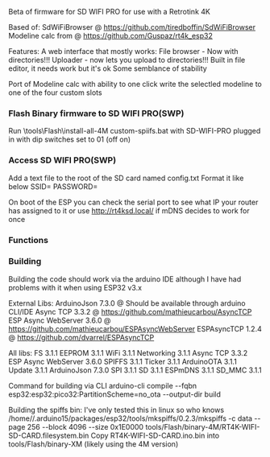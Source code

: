 Beta of firmware for SD WIFI PRO for use with a Retrotink 4K

Based of:
SdWiFiBrowser @ https://github.com/tiredboffin/SdWiFiBrowser
Modeline calc from @ https://github.com/Guspaz/rt4k_esp32

Features:
A web interface that mostly works:
	File browser - Now with directories!!!
	Uploader - now lets you upload to directories!!!
	Built in file editor, it needs work but it's ok
	Some semblance of stability 
	
Port of Modeline calc with ability to one click write the selectled modeline to one of the four custom slots


### Flash Binary firmware to SD WIFI PRO(SWP)
Run \tools\Flash\install-all-4M custom-spiifs.bat with SD-WIFI-PRO plugged in with dip switches set to 01 (off on)

### Access SD WIFI PRO(SWP)
Add a text file to the root of the SD card named config.txt
Format it like below
SSID=
PASSWORD=

On boot of the ESP you can check the serial port to see what IP your router has assigned to it or use http://rt4ksd.local/ if mDNS decides to work for once

### Functions


### Building 
Building the code should work via the arduino IDE although I have had problems with it when using ESP32 v3.x

External Libs:
ArduinoJson         7.3.0 @ Should be available through arduino CLI/IDE
Async TCP           3.3.2 @ https://github.com/mathieucarbou/AsyncTCP
ESP Async WebServer 3.6.0 @ https://github.com/mathieucarbou/ESPAsyncWebServer
ESPAsyncTCP         1.2.4 @ https://github.com/dvarrel/ESPAsyncTCP

All libs:
FS                  3.1.1
EEPROM              3.1.1
WiFi                3.1.1
Networking          3.1.1
Async TCP           3.3.2
ESP Async WebServer 3.6.0
SPIFFS              3.1.1
Ticker              3.1.1
ArduinoOTA          3.1.1
Update              3.1.1
ArduinoJson         7.3.0
SPI                 3.1.1
SD                  3.1.1
ESPmDNS             3.1.1
SD_MMC              3.1.1


Command for building via CLI
arduino-cli compile --fqbn esp32:esp32:pico32:PartitionScheme=no_ota --output-dir build

Building the spiffs bin:
I've only tested this in linux so who knows
/home/<user>/.arduino15/packages/esp32/tools/mkspiffs/0.2.3/mkspiffs -c data --page 256 --block 4096 --size 0x1E0000 tools/Flash/binary-4M/RT4K-WIFI-SD-CARD.filesystem.bin
Copy RT4K-WIFI-SD-CARD.ino.bin into tools/Flash/binary-XM (likely using the 4M version)

    